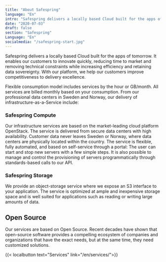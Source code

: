 ```yaml
---
title: "About Safespring"
language: "En"
intro: "Safespring delivers a locally based Cloud built for the apps of tomorrow."
date: "2020-07-03"
draft: false
section: "Safespring"
Language: "En"
socialmedia: "/safespring-start.jpg"
---
```

<div class="ingress"><p>Safespring delivers a locally based Cloud built for the apps of tomorrow. It enables our customers to innovate quickly, reducing time to market and removing technical constraints while increasing efficiency and retaining data sovereignty. With our platform, we help our customers improve competitiveness to delivery excellence.</p></div>
<p>Flexible consumption model includes services by the hour or GB/month. All services are billed monthly based on your consumption. From our professional data centers in Sweden and Norway, our delivery of infrastructure-as-a-Service include:</p>

### Safespring Compute
Our infrastructure services are based on the market-leading cloud platform OpenStack. The service is delivered from secure data centers with high availability. Customer data never leaves Sweden or Norway, where data centers are physically located within the country. The service is flexible, fully automated, and based on self-service through a portal: The user can start and stop new servers with a few simple steps. It is also possible to manage and control the provisioning of servers programmatically through standards-based calls to our API.

### Safespring Storage
We provide an object-storage service where we expose an S3 interface to your application. The service is optimized at ample and inexpensive storage space and is well suited for applications such as reading or writing large amounts of data.

## Open Source
Our services are based on Open Source. Recent decades have shown that open-source software provides a compelling ecosystem of companies and organizations that have the exact needs, but at the same time, they need customized solutions.

{{< localbutton text="Services" link="/en/services/">}}
